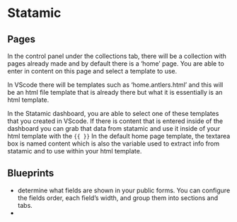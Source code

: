 # Statamic

## Pages
In the control panel under the collections tab, there will be a collection with pages already made and by default there is a ‘home’ page. You are able to enter in content on this page and select a template to use.

In VScode there will be templates such as ‘home.antlers.html’ and this will be an html file template that is already there but what it is essentially is an html template. 

In the Statamic dashboard, you are able to select one of these templates that you created in VScode. If there is content that is entered inside of the dashboard you can grab that data from statamic and use it inside of your html template with the `{{ }}` In the default home page template, the textarea box is named content which is also the variable used to extract info from statamic and to use within your html template. 

## Blueprints
- determine what fields are shown in your public forms. You can configure the fields order, each field’s width, and group them into sections and tabs. 
- 